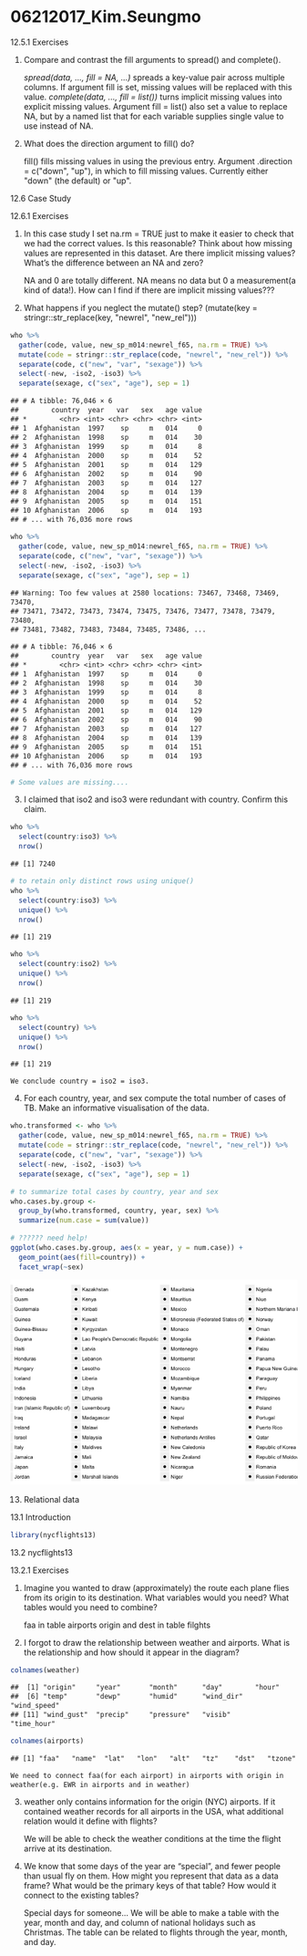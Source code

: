 # 06212017_Kim.Seungmo




12.5.1 Exercises

1. Compare and contrast the fill arguments to spread() and complete().

    _spread(data, ..., fill = NA, ...)_ spreads a key-value pair across multiple columns. If argument fill is set, missing values will be replaced with this value. 
    _complete(data, ..., fill = list())_ turns implicit missing values into explicit missing values. Argument fill = list() also set a value to replace NA, but by a named list that for each variable supplies single value to use instead of NA.

 

2. What does the direction argument to fill() do?

    fill() fills missing values in using the previous entry.  Argument .direction = c("down", "up"), in which to fill missing values. Currently either "down" (the default) or "up".

12.6 Case Study

12.6.1 Exercises

1. In this case study I set na.rm = TRUE just to make it easier to check that we had the correct values. Is this reasonable? Think about how missing values are represented in this dataset. Are there implicit missing values? What’s the difference between an NA and zero?

    NA and 0 are totally different.  NA means no data but 0 a measurement(a kind of data!).  How can I find if there are implicit missing values???



2. What happens if you neglect the mutate() step? (mutate(key = stringr::str_replace(key, "newrel", "new_rel")))



```r
who %>%
  gather(code, value, new_sp_m014:newrel_f65, na.rm = TRUE) %>% 
  mutate(code = stringr::str_replace(code, "newrel", "new_rel")) %>%
  separate(code, c("new", "var", "sexage")) %>% 
  select(-new, -iso2, -iso3) %>% 
  separate(sexage, c("sex", "age"), sep = 1)
```

```
## # A tibble: 76,046 × 6
##        country  year   var   sex   age value
## *        <chr> <int> <chr> <chr> <chr> <int>
## 1  Afghanistan  1997    sp     m   014     0
## 2  Afghanistan  1998    sp     m   014    30
## 3  Afghanistan  1999    sp     m   014     8
## 4  Afghanistan  2000    sp     m   014    52
## 5  Afghanistan  2001    sp     m   014   129
## 6  Afghanistan  2002    sp     m   014    90
## 7  Afghanistan  2003    sp     m   014   127
## 8  Afghanistan  2004    sp     m   014   139
## 9  Afghanistan  2005    sp     m   014   151
## 10 Afghanistan  2006    sp     m   014   193
## # ... with 76,036 more rows
```


```r
who %>%
  gather(code, value, new_sp_m014:newrel_f65, na.rm = TRUE) %>% 
  separate(code, c("new", "var", "sexage")) %>% 
  select(-new, -iso2, -iso3) %>% 
  separate(sexage, c("sex", "age"), sep = 1)
```

```
## Warning: Too few values at 2580 locations: 73467, 73468, 73469, 73470,
## 73471, 73472, 73473, 73474, 73475, 73476, 73477, 73478, 73479, 73480,
## 73481, 73482, 73483, 73484, 73485, 73486, ...
```

```
## # A tibble: 76,046 × 6
##        country  year   var   sex   age value
## *        <chr> <int> <chr> <chr> <chr> <int>
## 1  Afghanistan  1997    sp     m   014     0
## 2  Afghanistan  1998    sp     m   014    30
## 3  Afghanistan  1999    sp     m   014     8
## 4  Afghanistan  2000    sp     m   014    52
## 5  Afghanistan  2001    sp     m   014   129
## 6  Afghanistan  2002    sp     m   014    90
## 7  Afghanistan  2003    sp     m   014   127
## 8  Afghanistan  2004    sp     m   014   139
## 9  Afghanistan  2005    sp     m   014   151
## 10 Afghanistan  2006    sp     m   014   193
## # ... with 76,036 more rows
```

```r
# Some values are missing....
```

3. I claimed that iso2 and iso3 were redundant with country. Confirm this claim.

```r
who %>%
  select(country:iso3) %>%
  nrow()
```

```
## [1] 7240
```

```r
# to retain only distinct rows using unique()
who %>%
  select(country:iso3) %>%
  unique() %>%
  nrow()
```

```
## [1] 219
```

```r
who %>%
  select(country:iso2) %>%
  unique() %>%
  nrow()
```

```
## [1] 219
```

```r
who %>%
  select(country) %>%
  unique() %>%
  nrow()
```

```
## [1] 219
```

    We conclude country = iso2 = iso3.
 

4. For each country, year, and sex compute the total number of cases of TB. Make an informative visualisation of the data.

```r
who.transformed <- who %>%
  gather(code, value, new_sp_m014:newrel_f65, na.rm = TRUE) %>% 
  mutate(code = stringr::str_replace(code, "newrel", "new_rel")) %>%
  separate(code, c("new", "var", "sexage")) %>% 
  select(-new, -iso2, -iso3) %>% 
  separate(sexage, c("sex", "age"), sep = 1)
```


```r
# to summarize total cases by country, year and sex
who.cases.by.group <-
  group_by(who.transformed, country, year, sex) %>% 
  summarize(num.case = sum(value))   
```

```r
# ?????? need help!
ggplot(who.cases.by.group, aes(x = year, y = num.case)) +
  geom_point(aes(fill=country)) +
  facet_wrap(~sex)
```

![](06212017_Seungmo.Kim_files/figure-html/unnamed-chunk-8-1.png)<!-- -->


13. Relational data

13.1 Introduction


```r
library(nycflights13)
```

13.2 nycflights13

13.2.1 Exercises

1. Imagine you wanted to draw (approximately) the route each plane flies from its origin to its destination. What variables would you need? What tables would you need to combine?

    faa in table airports    origin and dest in table filghts

2. I forgot to draw the relationship between weather and airports. What is the relationship and how should it appear in the diagram?

```r
colnames(weather)
```

```
##  [1] "origin"     "year"       "month"      "day"        "hour"      
##  [6] "temp"       "dewp"       "humid"      "wind_dir"   "wind_speed"
## [11] "wind_gust"  "precip"     "pressure"   "visib"      "time_hour"
```

```r
colnames(airports)
```

```
## [1] "faa"   "name"  "lat"   "lon"   "alt"   "tz"    "dst"   "tzone"
```

    We need to connect faa(for each airport) in airports with origin in weather(e.g. EWR in airports and in weather)
    
3. weather only contains information for the origin (NYC) airports. If it contained weather records for all airports in the USA, what additional relation would it define with flights?

     We will be able to check the weather conditions at the time the flight arrive at its destination.

4. We know that some days of the year are “special”, and fewer people than usual fly on them. How might you represent that data as a data frame? What would be the primary keys of that table? How would it connect to the existing tables?

    Special days for someone... We will be able to make a table with the year, month and day, and column of national holidays such as Christmas. The table can be related to flights through the year, month, and day.
